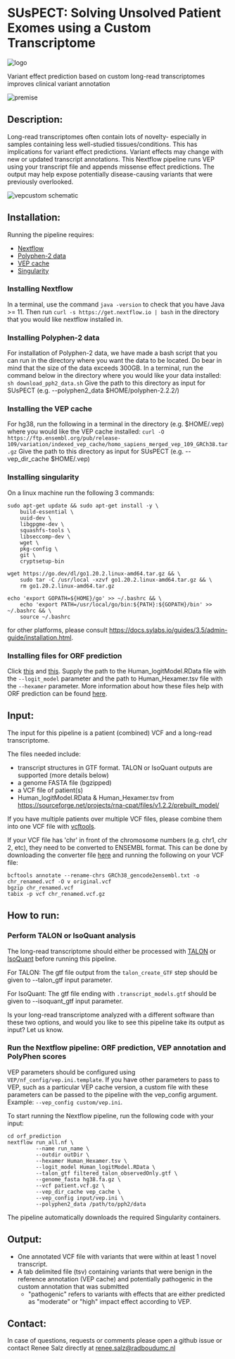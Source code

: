 # SUsPECT: Solving Unsolved Patient Exomes using a Custom Transcriptome
![logo](docs/LogoSUsPECT_whitebck.png)

Variant effect prediction based on custom long-read transcriptomes improves clinical variant annotation

![premise](docs/premise.png)

## Description:

 Long-read transcriptomes often contain lots of novelty- especially in samples containing less well-studied tissues/conditions. This has implications for variant effect predictions. Variant effects may change with new or updated transcript annotations. This Nextflow pipeline runs VEP using your transcript file and appends missense effect predictions. The output may help expose potentially disease-causing variants that were previously overlooked.

![vepcustom schematic](docs/pipeline.png)

## Installation:

Running the pipeline requires:
 - [Nextflow](https://www.nextflow.io)
 - [Polyphen-2 data](http://genetics.bwh.harvard.edu/pph2/dokuwiki/downloads)
 - [VEP cache](https://www.ensembl.org/info/docs/tools/vep/script/vep_cache.html)
 - [Singularity](https://sylabs.io/singularity/)

### Installing Nextflow
In a terminal, use the command ```java -version``` to check that you have Java >= 11. Then run ```curl -s https://get.nextflow.io | bash``` in the directory that you would like nextflow installed in.

### Installing Polyphen-2 data
For installation of Polyphen-2 data, we have made a bash script that you can run in the directory where you want the data to be located. Do bear in mind that the size of the data exceeds 300GB. In a terminal, run the command below in the directory where you would like your data installed:
```sh download_pph2_data.sh```
Give the path to this directory as input for SUsPECT (e.g. --polyphen2_data $HOME/polyphen-2.2.2/)

### Installing the VEP cache
For hg38, run the following in a terminal in the directory (e.g. $HOME/.vep) where you would like the VEP cache installed:
```curl -O https://ftp.ensembl.org/pub/release-109/variation/indexed_vep_cache/homo_sapiens_merged_vep_109_GRCh38.tar.gz```
Give the path to this directory as input for SUsPECT (e.g. --vep_dir_cache $HOME/.vep)

### Installing singularity
On a linux machine run the following 3 commands:
```
sudo apt-get update && sudo apt-get install -y \
    build-essential \
    uuid-dev \
    libgpgme-dev \
    squashfs-tools \
    libseccomp-dev \
    wget \
    pkg-config \
    git \
    cryptsetup-bin
    
wget https://go.dev/dl/go1.20.2.linux-amd64.tar.gz && \
    sudo tar -C /usr/local -xzvf go1.20.2.linux-amd64.tar.gz && \
    rm go1.20.2.linux-amd64.tar.gz
    
echo 'export GOPATH=${HOME}/go' >> ~/.bashrc && \
    echo 'export PATH=/usr/local/go/bin:${PATH}:${GOPATH}/bin' >> ~/.bashrc && \
    source ~/.bashrc
```
for other platforms, please consult https://docs.sylabs.io/guides/3.5/admin-guide/installation.html.

### Installing files for ORF prediction
Click [this](https://sourceforge.net/projects/rna-cpat/files/v1.2.2/prebuilt_model/Human_Hexamer.tsv/download) and [this](https://sourceforge.net/projects/rna-cpat/files/v1.2.2/prebuilt_model/Human_logitModel.RData/download).
Supply the path to the Human_logitModel.RData file with the ```--logit_model``` parameter and the path to Human_Hexamer.tsv file with the ```--hexamer``` parameter.
More information about how these files help with ORF prediction can be found [here](https://cpat.readthedocs.io/en/latest/).


## Input:

The input for this pipeline is a patient (combined) VCF and a long-read transcriptome. 

The files needed include:
- transcript structures in GTF format. TALON or IsoQuant outputs are supported (more details below)
- a genome FASTA file (bgzipped)
- a VCF file of patient(s)
- Human_logitModel.RData & Human_Hexamer.tsv from https://sourceforge.net/projects/rna-cpat/files/v1.2.2/prebuilt_model/

If you have multiple patients over multiple VCF files, please combine them into one VCF file with [vcftools](https://vcftools.github.io/perl_module.html#vcf-merge).

If your VCF file has 'chr' in front of the chromosome numbers (e.g. chr1, chr 2, etc), they need to be converted to ENSEMBL format. This can be done by downloading the converter file [here](https://github.com/dpryan79/ChromosomeMappings/blob/master/GRCh38_gencode2ensembl.txt) and running the following on your VCF file:
```
bcftools annotate --rename-chrs GRCh38_gencode2ensembl.txt -o chr_renamed.vcf -O v original.vcf
bgzip chr_renamed.vcf
tabix -p vcf chr_renamed.vcf.gz
```

## How to run:

### Perform TALON or IsoQuant analysis

The long-read transcriptome should either be processed with [TALON](https://github.com/mortazavilab/TALON) or [IsoQuant](https://github.com/ablab/IsoQuant) before running this pipeline. 

For TALON: The gtf file output from the ```talon_create_GTF``` step should be given to --talon_gtf input parameter.

For IsoQuant: The gtf file ending with ```.transcript_models.gtf``` should be given to --isoquant_gtf input parameter.

Is your long-read transcriptome analyzed with a different software than these two options, and would you like to see this pipeline take its output as input? Let us know.

### Run the Nextflow pipeline: ORF prediction, VEP annotation and PolyPhen scores

VEP parameters should be configured using `VEP/nf_config/vep.ini.template`. If you have other parameters to pass to VEP, such as a particular VEP cache version, a custom file with these parameters can be passed to the pipeline with the vep_config argument. Example: `--vep_config custom/vep.ini`.

To start running the Nextflow pipeline, run the following code with your input:

```
cd orf_prediction
nextflow run_all.nf \
         --name run_name \
         --outdir outDir \
         --hexamer Human_Hexamer.tsv \
         --logit_model Human_logitModel.RData \
         --talon_gtf filtered_talon_observedOnly.gtf \
         --genome_fasta hg38.fa.gz \
         --vcf patient.vcf.gz \
         --vep_dir_cache vep_cache \
         --vep_config input/vep.ini \
         --polyphen2_data /path/to/pph2/data
```

The pipeline automatically downloads the required Singularity containers.

## Output:

- One annotated VCF file with variants that were within at least 1 novel transcript.
- A tab delimited file (tsv) containing variants that were benign in the reference annotation (VEP cache) and potentially pathogenic in the custom annotation that was submitted
    - "pathogenic" refers to variants with effects that are either predicted as "moderate" or "high" impact effect according to VEP.

## Contact:

In case of questions, requests or comments please open a github issue or contact Renee Salz directly at renee.salz@radboudumc.nl
